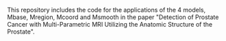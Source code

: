 
This repository includes the code for the applications of the 4 models, Mbase, Mregion, Mcoord and Msmooth in the paper "Detection of Prostate Cancer with Multi-Parametric MRI Utilizing the Anatomic Structure of the Prostate".
